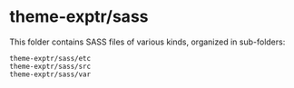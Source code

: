 # theme-exptr/sass

This folder contains SASS files of various kinds, organized in sub-folders:

    theme-exptr/sass/etc
    theme-exptr/sass/src
    theme-exptr/sass/var
